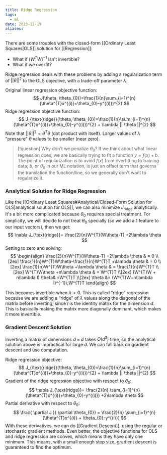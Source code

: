 ```yaml
---
title: Ridge Regression
tags:
  - ml
date: 2023-12-19
aliases:
---
```

There are some troubles with the closed-form [[Ordinary Least Squares|OLS]] solution for [[Regression]]:
- What if $(W^{T}W)^{-1}$ isn't invertible?
- What if we overfit?

Ridge regression deals with these problems by adding a regularization term of $|| \theta ||^{2}$ to the OLS objective, with a trade-off parameter $\lambda$.

Original linear regression objective function:
$$
J(\theta, \theta_{0})=\frac{1}{n}\sum_{i=1}^{n}(\theta^{T}x^{(i)}+\theta_{0}-y^{(i)})^{2}
$$
Ridge regression objective function:
$$
J_{\text{ridge}}(\theta, \theta_{0})=\frac{1}{n}\sum_{i=1}^{n}(\theta^{T}x^{(i)}+\theta_{0}-y^{(i)})^{2} + \lambda || \theta ||^{2}
$$
Note that $|| \theta ||^{2} = \theta^{T}\theta$ (dot product with itself). Larger values of $\lambda$ "pressure" $\theta$ values to be smaller (near zero). 

>[!question] Why don't we penalize $\theta_{0}$?
>If we think about what linear regression does, we are basically trying to fit a function $y=f(x) + b$. The point of regularization is to avoid $f(x)$ from overfitting to training data; $b$, or $\theta_{0}$ in our ML notation, is just an offset term that governs the translation the function/line, so we generally don't want to regularize it.

### Analytical Solution for Ridge Regression
Like the [[Ordinary Least Squares#Analytical/Closed-Form Solution for OLS|analytical solution for OLS]], we can also minimize $J_{\text{ridge}}$ analytically. It's a bit more complicated because $\theta_{0}$ requires special treatment. For simplicity, we will decide to not treat $\theta_{0}$ specially (so we add a 1 feature to our input vectors), then we get:
$$
\nabla J_{\text{ridge}}= \frac{2}{n}W^{T}(W\theta-T) +2\lambda \theta
$$
Setting to zero and solving:
$$
\begin{align}
\frac{2}{n}W^{T}(W\theta-T) +2\lambda \theta & = 0 \\[2ex]
\frac{1}{n}W^{T}W\theta-\frac{1}{n}W^{T}T +\lambda \theta  & = 0  \\[2ex]  
\frac{1}{n}W^{T}W\theta +\lambda \theta  & = \frac{1}{n}W^{T}T  \\[2ex] 
W^{T}W\theta +n\lambda \theta  & = W^{T}T \\[2ex]
(W^{T}W + n\lambda I) \theta& =W^{T}T \\[2ex]
\theta  &= (W^{T}W+n\lambda I)^{-1}\;W^{T}T
\end{align}
$$

This becomes invertible when $\lambda > 0$. This is called “ridge” regression because we are adding a “ridge” of $\lambda$ values along the diagonal of the matrix before inverting, since $I$ is the identity matrix for the dimension $d$. This is basically making the matrix more diagonally dominant, which makes it more invertible.

### Gradient Descent Solution
Inverting a matrix of dimensions $d \times d$ takes $O(d^{3})$ time, so the analytical solution above is impractical for large $d$. We can fall back on gradient descent and use computation.

Ridge regression objective:
$$
J_{\text{ridge}}(\theta, \theta_{0})=\frac{1}{n}\sum_{i=1}^{n}(\theta^{T}x^{(i)}+\theta_{0}-y^{(i)})^{2} + \lambda || \theta ||^{2}
$$
Gradient of the ridge regression objective with respect to $\theta_{0}$:
$$
\nabla J_{\text{ridge}}= \frac{2}{n} \sum_{i=1}^{n}(\theta^{T}x^{(i)}+\theta_{0}-y^{(i)}) +2\lambda \theta
$$
Partial derivative with respect to $\theta_{0}$:
$$
\frac{ \partial J }{ \partial \theta_{0}} = \frac{2}{n} \sum_{i=1}^{n}(\theta^{T}x^{(i)} + \theta_{0}-y^{(i)})  
$$
With these derivatives, we can do [[Gradient Descent]], using the regular or stochastic gradient methods. Even better, the objective functions for OLS and ridge regression are convex, which means they have only one minimum. This means, with a small enough step size, gradient descent is guaranteed to find the optimum.

